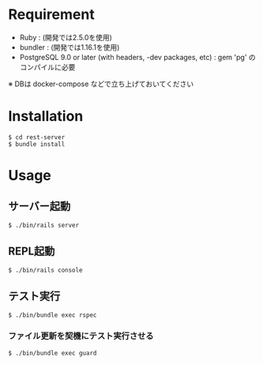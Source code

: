 # Requirement

- Ruby : (開発では2.5.0を使用)
- bundler : (開発では1.16.1を使用)
- PostgreSQL 9.0 or later (with headers, -dev packages, etc) : gem 'pg' のコンパイルに必要

※ DBは docker-compose などで立ち上げておいてください

# Installation

    $ cd rest-server
    $ bundle install

# Usage

## サーバー起動

    $ ./bin/rails server

## REPL起動

    $ ./bin/rails console

## テスト実行

    $ ./bin/bundle exec rspec

### ファイル更新を契機にテスト実行させる

    $ ./bin/bundle exec guard
